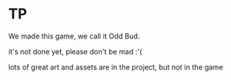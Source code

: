 # TP
We made this game, we call it Odd Bud.

it's not done yet, please don't be mad :'(

lots of great art and assets are in the project, but not in the game
